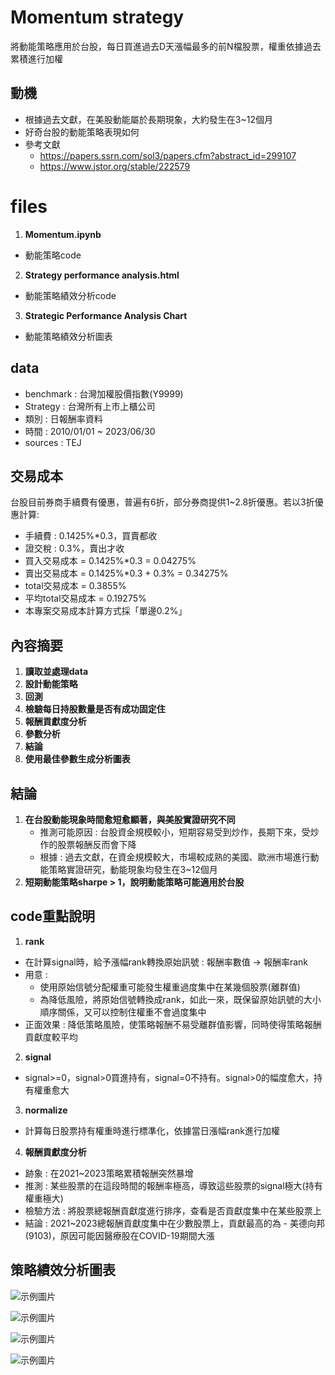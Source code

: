 # Momentum strategy
將動能策略應用於台股，每日買進過去D天漲幅最多的前N檔股票，權重依據過去累積進行加權

## 動機
- 根據過去文獻，在美股動能屬於長期現象，大約發生在3~12個月
- 好奇台股的動能策略表現如何
- 參考文獻
   - https://papers.ssrn.com/sol3/papers.cfm?abstract_id=299107
   - https://www.jstor.org/stable/222579

# files
1. **Momentum.ipynb**
- 動能策略code
2. **Strategy performance analysis.html**
- 動能策略績效分析code
3. **Strategic Performance Analysis Chart**
- 動能策略績效分析圖表

## data
- benchmark : 台灣加權股價指數(Y9999)
- Strategy : 台灣所有上市上櫃公司
- 類別 : 日報酬率資料
- 時間 : 2010/01/01 ~ 2023/06/30
- sources : TEJ

## 交易成本
台股目前券商手續費有優惠，普遍有6折，部分券商提供1~2.8折優惠。若以3折優惠計算:
- 手續費 : 0.1425%*0.3，買賣都收
- 證交稅 : 0.3%，賣出才收
- 買入交易成本 = 0.1425%*0.3 = 0.04275%
- 賣出交易成本 = 0.1425%*0.3 + 0.3% = 0.34275%
- total交易成本 = 0.3855%
- 平均total交易成本 = 0.19275%
- 本專案交易成本計算方式採「單邊0.2%」

## 內容摘要
1. **讀取並處理data**
2. **設計動能策略**
3. **回測**
4. **檢驗每日持股數量是否有成功固定住**
5. **報酬貢獻度分析**
6. **參數分析**
7. **結論**
8. **使用最佳參數生成分析圖表**

## 結論
1. **在台股動能現象時間愈短愈顯著，與美股實證研究不同**
   - 推測可能原因 : 台股資金規模較小，短期容易受到炒作，長期下來，受炒作的股票報酬反而會下降
   - 根據 : 過去文獻，在資金規模較大，市場較成熟的美國、歐洲市場進行動能策略實證研究，動能現象均發生在3~12個月
2. **短期動能策略sharpe > 1，說明動能策略可能適用於台股**

## code重點說明
1. **rank**
- 在計算signal時，給予漲幅rank轉換原始訊號 : 報酬率數值 -> 報酬率rank
- 用意 :
    - 使用原始信號分配權重可能發生權重過度集中在某幾個股票(離群值)
    - 為降低風險，將原始信號轉換成rank，如此一來，既保留原始訊號的大小順序關係，又可以控制住權重不會過度集中
- 正面效果 : 降低策略風險，使策略報酬不易受離群值影響，同時使得策略報酬貢獻度較平均   
2. **signal**
- signal>=0，signal>0買進持有，signal=0不持有。signal>0的幅度愈大，持有權重愈大
3. **normalize**
- 計算每日股票持有權重時進行標準化，依據當日漲幅rank進行加權
4. **報酬貢獻度分析**
- 跡象 : 在2021~2023策略累積報酬突然暴增
- 推測 : 某些股票的在這段時間的報酬率極高，導致這些股票的signal極大(持有權重極大)
- 檢驗方法 : 將股票總報酬貢獻度進行排序，查看是否貢獻度集中在某些股票上
- 結論 : 2021~2023總報酬貢獻度集中在少數股票上，貢獻最高的為 - 美德向邦(9103)，原因可能因醫療股在COVID-19期間大漲

## 策略績效分析圖表
![示例圖片](https://github.com/RPing16/Momentum-strategy/blob/main/Strategic%20Performance%20Analysis%20Chart/cum%20ret%20line%20chart.jpg)

![示例圖片](https://github.com/RPing16/Momentum-strategy/blob/main/Strategic%20Performance%20Analysis%20Chart/key%20performance%20table.jpg)

![示例圖片](https://github.com/RPing16/Momentum-strategy/blob/main/Strategic%20Performance%20Analysis%20Chart/EOY%20Returns%20vs%20Benchmark.jpg)

![示例圖片](https://github.com/RPing16/Momentum-strategy/blob/main/Strategic%20Performance%20Analysis%20Chart/rolling%20index.jpg)
